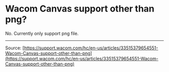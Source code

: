 # Wacom Canvas support other than png?

No. Currently only support png file.

---
Source: [https://support.wacom.com/hc/en-us/articles/33515379654551-Wacom-Canvas-support-other-than-png](https://support.wacom.com/hc/en-us/articles/33515379654551-Wacom-Canvas-support-other-than-png)
